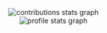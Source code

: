 <div align="center">
  <img src="https://gh-repo-stats-fork-kilmajsters-projects.vercel.app/api?username=kilmajster&combine_all_yearly_contributions=true&limit=6" alt="contributions stats graph"/>
  <br>
  <img src="https://github-readme-stats.vercel.app/api?username=kilmajster" alt="profile stats graph"/>
</div>
